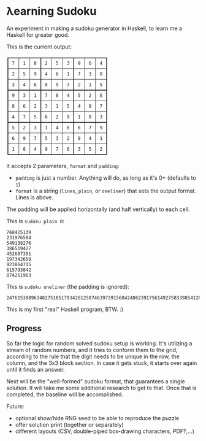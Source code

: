 # λearning Sudoku

An experiment in making a sudoku generator in Haskell, to learn me a Haskell for greater good.

This is the current output:

```
┏━━━┯━━━┯━━━┳━━━┯━━━┯━━━┳━━━┯━━━┯━━━┓
┃ 7 │ 1 │ 8 ┃ 2 │ 5 │ 3 ┃ 9 │ 6 │ 4 ┃
┠───┼───┼───╂───┼───┼───╂───┼───┼───┨
┃ 2 │ 5 │ 9 ┃ 4 │ 6 │ 1 ┃ 7 │ 3 │ 8 ┃
┠───┼───┼───╂───┼───┼───╂───┼───┼───┨
┃ 3 │ 4 │ 6 ┃ 8 │ 9 │ 7 ┃ 2 │ 1 │ 5 ┃
┣━━━┿━━━┿━━━╋━━━┿━━━┿━━━╋━━━┿━━━┿━━━┫
┃ 9 │ 3 │ 1 ┃ 7 │ 8 │ 4 ┃ 5 │ 2 │ 6 ┃
┠───┼───┼───╂───┼───┼───╂───┼───┼───┨
┃ 8 │ 6 │ 2 ┃ 3 │ 1 │ 5 ┃ 4 │ 9 │ 7 ┃
┠───┼───┼───╂───┼───┼───╂───┼───┼───┨
┃ 4 │ 7 │ 5 ┃ 6 │ 2 │ 9 ┃ 1 │ 8 │ 3 ┃
┣━━━┿━━━┿━━━╋━━━┿━━━┿━━━╋━━━┿━━━┿━━━┫
┃ 5 │ 2 │ 3 ┃ 1 │ 4 │ 8 ┃ 6 │ 7 │ 9 ┃
┠───┼───┼───╂───┼───┼───╂───┼───┼───┨
┃ 6 │ 9 │ 7 ┃ 5 │ 3 │ 2 ┃ 8 │ 4 │ 1 ┃
┠───┼───┼───╂───┼───┼───╂───┼───┼───┨
┃ 1 │ 8 │ 4 ┃ 9 │ 7 │ 6 ┃ 3 │ 5 │ 2 ┃
┗━━━┷━━━┷━━━┻━━━┷━━━┷━━━┻━━━┷━━━┷━━━┛
```

It accepts 2 parameters, `format` and `padding`:
- `padding` is just a number. Anything will do, as long as it's 0+ (defaults to `1`)
- `format` is a string (`lines`, `plain`, or `oneliner`) that sets the output format. Lines is above.

The padding will be applied horizontally (and half vertically) to each cell.

This is `sudoku plain 0`:

```
768425139
231976584
549138276
386519427
452687391
197342658
923864715
615793842
874251963
```

This is `sudoku oneliner` (the padding is ignored):

```
247615398963482751851793426125874639739156842486239175614927583398541267572368914
```

This is my first "real" Haskell program, BTW. :)


## Progress

So far the logic for random solved sudoku setup is working. It's utilizing a stream of random numbers, and it tries to conform them to the grid, according to the rule that the digit needs to be unique in the row, the column, and the 3x3 block section. In case it gets stuck, it starts over again until it finds an answer.

Next will be the "well-formed" sudoku format, that guarantees a single solution. It will take me some additional research to get to that. Once that is completed, the baseline will be accomplished.

Future:
- optional show/hide RNG seed to be able to reproduce the puzzle
- offer solution print (together or separately)
- different layouts (CSV, double-piped box-drawing characters, PDF?,...)
